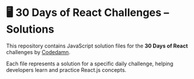 # 🖥️ 30 Days of React Challenges – Solutions

This repository contains JavaScript solution files for the **30 Days of React** challenges by [Codedamn](https://codedamn.com/challenge/30-days-of-react). 

Each file represents a solution for a specific daily challenge, helping developers learn and practice React.js concepts.
